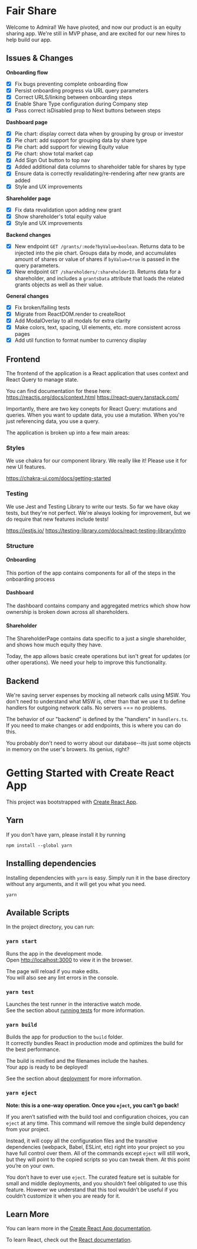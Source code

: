 # Fair Share

Welcome to Admiral! We have pivoted, and now our product is an equity sharing app. We're still in MVP phase, and are excited for our new hires to help build our app.

## Issues & Changes

**Onboarding flow**

- [x] Fix bugs preventing complete onboarding flow
- [x] Persist onboarding progress via URL query parameters
- [x] Correct URLS/linking between onboarding steps
- [x] Enable Share Type configuration during Company step
- [x] Pass correct isDisabled prop to Next buttons between steps

**Dashboard page**

- [x] Pie chart: display correct data when by grouping by group or investor
- [x] Pie chart: add support for grouping data by share type
- [x] Pie chart: add support for viewing Equity value
- [x] Pie chart: show total market cap
- [x] Add Sign Out button to top nav
- [x] Added additional data columns to shareholder table for shares by type
- [x] Ensure data is correctly revalidating/re-rendering after new grants are added
- [x] Style and UX improvements

**Shareholder page**

- [x] Fix data revalidation upon adding new grant
- [x] Show shareholder's total equity value
- [x] Style and UX improvements

**Backend changes**

- [x] New endpoint `GET /grants/:mode?byValue=boolean`. Returns data to be injected into the pie chart. Groups data by mode, and accumulates amount of shares or value of shares if `byValue=true` is passed in the query parameters.
- [x] New endpoint `GET /shareholders/:shareholderID`. Returns data for a shareholder, and includes a `grantsData` attribute that loads the related grants objects as well as their value.

**General changes**

- [x] Fix broken/failing tests
- [x] Migrate from ReactDOM.render to createRoot
- [x] Add ModalOverlay to all modals for extra clarity
- [x] Make colors, text, spacing, UI elements, etc. more consistent across pages
- [x] Add util function to format number to currency display

## Frontend

The frontend of the application is a React application that uses context and React Query to manage state.

You can find documentation for these here:
https://reactjs.org/docs/context.html
https://react-query.tanstack.com/

Importantly, there are two key conepts for React Query: mutations and queries. When you want to update data, you use a mutation. When you're just referencing data, you use a query.

The application is broken up into a few main areas:

### Styles

We use chakra for our component library. We really like it! Please use it for new UI features.

https://chakra-ui.com/docs/getting-started

### Testing

We use Jest and Testing Library to write our tests. So far we have okay tests, but they're not perfect. We're always looking for improvement, but we do require that new features include tests!

https://jestjs.io/
https://testing-library.com/docs/react-testing-library/intro

### Structure

#### Onboarding

This portion of the app contains components for all of the steps in the onboarding process

#### Dashboard

The dashboard contains company and aggregated metrics which show how ownership is broken down across all shareholders.

#### Shareholder

The ShareholderPage contains data specific to a just a single shareholder, and shows how much equity they have.

Today, the app allows basic create operations but isn't great for updates (or other operations). We need your help to improve this functionality.

## Backend

We're saving server expenses by mocking all network calls using MSW. You don't need to understand what MSW is, other than that we use it to define handlers for outgoing network calls. No servers === no problems.

The behavior of our "backend" is defined by the "handlers" in `handlers.ts`. If you need to make changes or add endpoints, this is where you can do this.

You probably don't need to worry about our database--its just some objects in memory on the user's browers. Its genius, right?

# Getting Started with Create React App

This project was bootstrapped with [Create React App](https://github.com/facebook/create-react-app).

## Yarn

If you don't have yarn, please install it by running

```
npm install --global yarn
```

## Installing dependencies

Installing dependencies with `yarn` is easy. Simply run it in the base directory without any arguments, and it will get you what you need.

```
yarn
```

## Available Scripts

In the project directory, you can run:

### `yarn start`

Runs the app in the development mode.\
Open [http://localhost:3000](http://localhost:3000) to view it in the browser.

The page will reload if you make edits.\
You will also see any lint errors in the console.

### `yarn test`

Launches the test runner in the interactive watch mode.\
See the section about [running tests](https://facebook.github.io/create-react-app/docs/running-tests) for more information.

### `yarn build`

Builds the app for production to the `build` folder.\
It correctly bundles React in production mode and optimizes the build for the best performance.

The build is minified and the filenames include the hashes.\
Your app is ready to be deployed!

See the section about [deployment](https://facebook.github.io/create-react-app/docs/deployment) for more information.

### `yarn eject`

**Note: this is a one-way operation. Once you `eject`, you can’t go back!**

If you aren’t satisfied with the build tool and configuration choices, you can `eject` at any time. This command will remove the single build dependency from your project.

Instead, it will copy all the configuration files and the transitive dependencies (webpack, Babel, ESLint, etc) right into your project so you have full control over them. All of the commands except `eject` will still work, but they will point to the copied scripts so you can tweak them. At this point you’re on your own.

You don’t have to ever use `eject`. The curated feature set is suitable for small and middle deployments, and you shouldn’t feel obligated to use this feature. However we understand that this tool wouldn’t be useful if you couldn’t customize it when you are ready for it.

## Learn More

You can learn more in the [Create React App documentation](https://facebook.github.io/create-react-app/docs/getting-started).

To learn React, check out the [React documentation](https://reactjs.org/).
